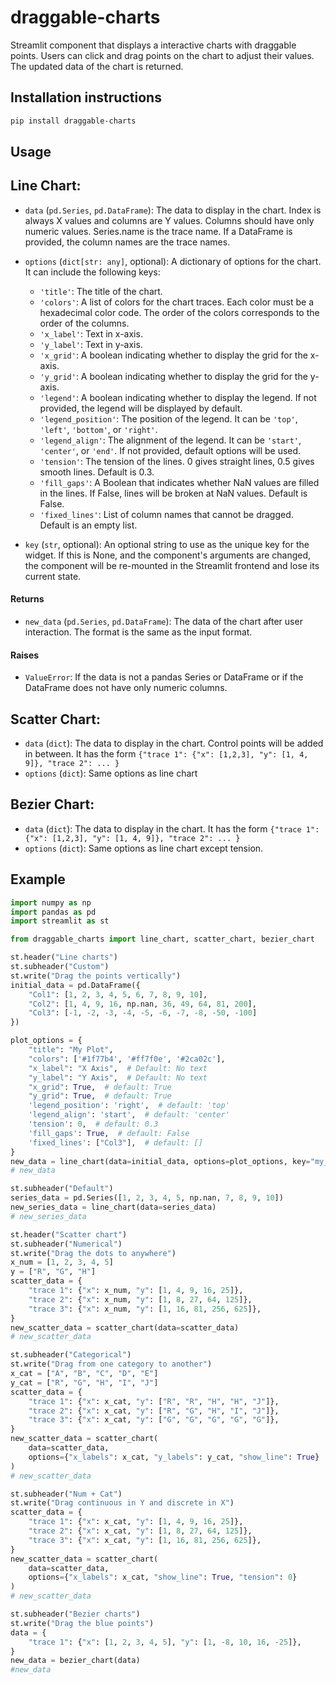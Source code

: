 # draggable-charts

Streamlit component that displays a interactive charts with draggable points. Users can click and drag points on the chart to adjust their values. The updated data of the chart is returned.

## Installation instructions

```sh
pip install draggable-charts
```


## Usage

## Line Chart:

- `data` (`pd.Series`, `pd.DataFrame`): The data to display in the chart. Index is always X values and columns are Y values. Columns should have only numeric values. Series.name is the trace name. If a DataFrame is provided, the column names are the trace names.

- `options` (`dict[str: any]`, optional): A dictionary of options for the chart. It can include the following keys:
  - `'title'`: The title of the chart.
  - `'colors'`: A list of colors for the chart traces. Each color must be a hexadecimal color code. The order of the colors corresponds to the order of the columns.
  - `'x_label'`: Text in x-axis.
  - `'y_label'`: Text in y-axis.
  - `'x_grid'`: A boolean indicating whether to display the grid for the x-axis.
  - `'y_grid'`: A boolean indicating whether to display the grid for the y-axis.
  - `'legend'`: A boolean indicating whether to display the legend. If not provided, the legend will be displayed by default.
  - `'legend_position'`: The position of the legend. It can be `'top'`, `'left'`, `'bottom'`, or `'right'`.
  - `'legend_align'`: The alignment of the legend. It can be `'start'`, `'center'`, or `'end'`.
  If not provided, default options will be used.
  - `'tension'`: The tension of the lines. 0 gives straight lines, 0.5 gives smooth lines. Default is 0.3.
  - `'fill_gaps'`: A Boolean that indicates whether NaN values are filled in the lines. If False, lines will be broken at NaN values. Default is False.
  - `'fixed_lines'`: List of column names that cannot be dragged. Default is an empty list.

- `key` (`str`, optional): An optional string to use as the unique key for the widget. If this is None, and the component's arguments are changed, the component will be re-mounted in the Streamlit frontend and lose its current state.

#### Returns

- `new_data` (`pd.Series`, `pd.DataFrame`): The data of the chart after user interaction. The format is the same as the input format.

#### Raises

- `ValueError`: If the data is not a pandas Series or DataFrame or if the DataFrame does not have only numeric columns.


## Scatter Chart:
- `data` (`dict`): The data to display in the chart. Control points will be added in between. It has the form 
`{"trace 1": {"x": [1,2,3], "y": [1, 4, 9]},
    "trace 2": ...
    }`
- `options` (`dict`): Same options as line chart

## Bezier Chart:
- `data` (`dict`): The data to display in the chart. It has the form 
`{"trace 1": {"x": [1,2,3], "y": [1, 4, 9]},
    "trace 2": ...
    }`
- `options` (`dict`): Same options as line chart except tension.

## Example

```python
import numpy as np
import pandas as pd
import streamlit as st

from draggable_charts import line_chart, scatter_chart, bezier_chart

st.header("Line charts")
st.subheader("Custom")
st.write("Drag the points vertically")
initial_data = pd.DataFrame({
    "Col1": [1, 2, 3, 4, 5, 6, 7, 8, 9, 10],
    "Col2": [1, 4, 9, 16, np.nan, 36, 49, 64, 81, 200],
    "Col3": [-1, -2, -3, -4, -5, -6, -7, -8, -50, -100]
})

plot_options = {
    "title": "My Plot",
    "colors": ['#1f77b4', '#ff7f0e', '#2ca02c'],
    "x_label": "X Axis",  # Default: No text
    "y_label": "Y Axis",  # Default: No text
    "x_grid": True,  # default: True
    "y_grid": True,  # default: True
    'legend_position': 'right',  # default: 'top'
    'legend_align': 'start',  # default: 'center'
    'tension': 0,  # default: 0.3
    'fill_gaps': True,  # default: False
    'fixed_lines': ["Col3"],  # default: []
}
new_data = line_chart(data=initial_data, options=plot_options, key="my_chart")
# new_data

st.subheader("Default")
series_data = pd.Series([1, 2, 3, 4, 5, np.nan, 7, 8, 9, 10])
new_series_data = line_chart(data=series_data)
# new_series_data

st.header("Scatter chart")
st.subheader("Numerical")
st.write("Drag the dots to anywhere")
x_num = [1, 2, 3, 4, 5]
y = ["R", "G", "H"]
scatter_data = {
    "trace 1": {"x": x_num, "y": [1, 4, 9, 16, 25]},
    "trace 2": {"x": x_num, "y": [1, 8, 27, 64, 125]},
    "trace 3": {"x": x_num, "y": [1, 16, 81, 256, 625]},
}
new_scatter_data = scatter_chart(data=scatter_data)
# new_scatter_data

st.subheader("Categorical")
st.write("Drag from one category to another")
x_cat = ["A", "B", "C", "D", "E"]
y_cat = ["R", "G", "H", "I", "J"]
scatter_data = {
    "trace 1": {"x": x_cat, "y": ["R", "R", "H", "H", "J"]},
    "trace 2": {"x": x_cat, "y": ["R", "G", "H", "I", "J"]},
    "trace 3": {"x": x_cat, "y": ["G", "G", "G", "G", "G"]},
}
new_scatter_data = scatter_chart(
    data=scatter_data,
    options={"x_labels": x_cat, "y_labels": y_cat, "show_line": True}
)
# new_scatter_data

st.subheader("Num + Cat")
st.write("Drag continuous in Y and discrete in X")
scatter_data = {
    "trace 1": {"x": x_cat, "y": [1, 4, 9, 16, 25]},
    "trace 2": {"x": x_cat, "y": [1, 8, 27, 64, 125]},
    "trace 3": {"x": x_cat, "y": [1, 16, 81, 256, 625]},
}
new_scatter_data = scatter_chart(
    data=scatter_data,
    options={"x_labels": x_cat, "show_line": True, "tension": 0}
)
# new_scatter_data

st.subheader("Bezier charts")
st.write("Drag the blue points")
data = {
    "trace 1": {"x": [1, 2, 3, 4, 5], "y": [1, -8, 10, 16, -25]},
}
new_data = bezier_chart(data)
#new_data

```